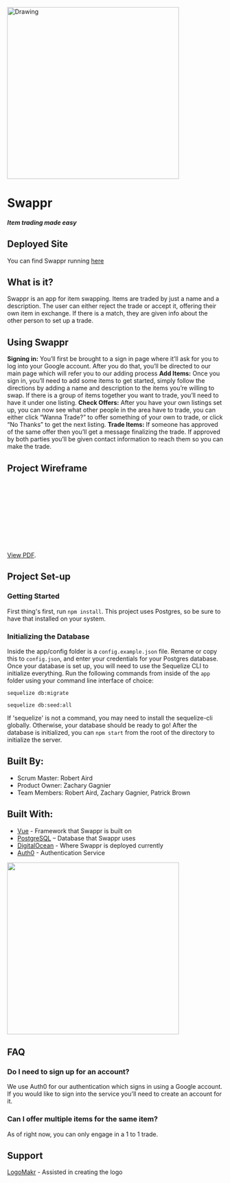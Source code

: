 <img src="https://i.imgur.com/HyT4LZP.png" alt="Drawing" width="400" height="400"/>

# Swappr
##### *Item trading made easy*
## Deployed Site
You can find Swappr running [here](http://104.236.12.220:8080/)
## What is it?
Swappr is an app for item swapping. Items are traded by just a name and a description. The user can either reject the trade or accept it, offering their own item in exchange. If there is a match, they are given info about the other person to set up a trade.
## Using Swappr
__Signing in:__ You’ll first be brought to a sign in page where it’ll ask for you to log into your Google account. After you do that, you’ll be directed to our main page which will refer you to our adding process
__Add Items:__ Once you sign in, you’ll need to add some items to get started, simply follow the directions by adding a name and description to the items you’re willing to swap. If there is a group of items together you want to trade, you’ll need to have it under one listing.
__Check Offers:__ After you have your own listings set up, you can now see what other people in the area have to trade, you can either click “Wanna Trade?” to offer something of your own to trade, or click “No Thanks” to get the next listing.
__Trade Items:__ If someone has approved of the same offer then you’ll get a message finalizing the trade. If approved by both parties you’ll be given contact information to reach them so you can make the trade.

## Project Wireframe
<object data="https://raw.githubusercontent.com/honeybadgerhackers/Swappr/master/docs/swappr-wireframe.pdf" type="application/pdf" width="700px" height="700px">
    <embed src="https://raw.githubusercontent.com/honeybadgerhackers/Swappr/master/docs/swappr-wireframe.pdf">
        <p><a href="https://docs.google.com/viewer?url=https://raw.githubusercontent.com/honeybadgerhackers/Swappr/master/docs/swappr-wireframe.pdf">View PDF</a>.</p>
    </embed>
</object>


## Project Set-up
### Getting Started
First thing's first, run `npm install`.
This project uses Postgres, so be sure to have that installed on your system.
### Initializing the Database
Inside the app/config folder is a `config.example.json` file. Rename or copy this to `config.json`, and enter your credentials for your Postgres database.
Once your database is set up, you will need to use the Sequelize CLI to initialize everything.
Run the following commands from inside of the `app` folder using your command line interface of choice:
```
sequelize db:migrate
```
```
sequelize db:seed:all
```
If 'sequelize' is not a command, you may need to install the sequelize-cli globally. Otherwise, your database should be ready to go!
After the database is initialized, you can `npm start` from the root of the directory to initialize the server.

## Built By:
* Scrum Master: Robert Aird
* Product Owner: Zachary Gagnier
* Team Members: Robert Aird, Zachary Gagnier, Patrick Brown

## Built With:
 - [Vue](https://vuejs.org/) - Framework that Swappr is built on
 - [PostgreSQL](https://www.postgresql.org) – Database that Swappr uses
 - [DigitalOcean](https://www.digitalocean.com/) - Where Swappr is deployed currently
 - [Auth0](https://auth0.com/) - Authentication Service
 
 <img src="https://imgur.com/vfzda0W" width="400" height="400"/>

## FAQ
### Do I need to sign up for an account?
We use Auth0 for our authentication which signs in using a Google account. If you would like to sign into the service you'll need to create an account for it.
###  Can I offer multiple items for the same item? 
As of right now, you can only engage in a 1 to 1 trade.
## Support
[LogoMakr](https://logomakr.com/) - Assisted in creating the logo
